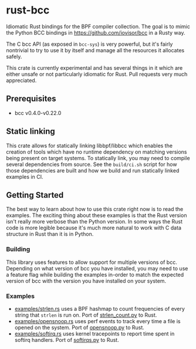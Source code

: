 # rust-bcc

Idiomatic Rust bindings for the BPF compiler collection. The goal is to mimic the
Python BCC bindings in https://github.com/iovisor/bcc in a Rusty way.

The C bcc API (as exposed in `bcc-sys`) is very powerful, but it's fairly nontrivial to try to use
it by itself and manage all the resources it allocates safely.

This crate is currently experimental and has several things in it which are either unsafe or not
particularly idiomatic for Rust. Pull requests very much appreciated.

## Prerequisites

* bcc v0.4.0-v0.22.0

## Static linking

This crate allows for statically linking libbpf/libbcc which enables the creation of tools which
have no runtime dependency on matching versions being present on target systems. To statically link,
you may need to compile several dependencies from source. See the `build/ci.sh` script for how those
dependencies are built and how we build and run statically linked examples in CI.

## Getting Started

The best way to learn about how to use this crate right now is to read the examples. The exciting
thing about these examples is that the Rust version isn't really more verbose than the Python
version. In some ways the Rust code is more legible because it's much more natural to work with C
data structure in Rust than it is in Python.

### Building

This library uses features to allow support for multiple versions of bcc. Depending on what version
of bcc you have installed, you may need to use a feature flag while building the examples in-order
to match the expected version of bcc with the version you have installed on your system.

### Examples

* [examples/strlen.rs](https://github.com/rust-bpf/rust-bcc/blob/master/examples/strlen.rs) uses a BPF hashmap to count frequencies of every string that `strlen` is run on. Port of [strlen_count.py](https://github.com/iovisor/bcc/blob/master/examples/tracing/strlen_count.py) to Rust.
* [examples/opensnoop.rs](https://github.com/rust-bpf/rust-bcc/blob/master/examples/opensnoop.rs) uses perf events to track every time a file is opened on the system. Port of [opensnoop.py](https://github.com/iovisor/bcc/blob/master/tools/opensnoop.py) to Rust.
* [examples/softirq.rs](https://github.com/rust-bpf/rust-bcc/blob/master/examples/softirqs.rs) uses
  kernel tracepoints to report time spent in softirq handlers. Port of [softirqs.py](https://github.com/iovisor/bcc/blob/master/tools/softirqs.py) to Rust.
